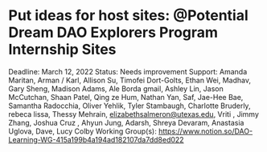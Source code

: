 # Put ideas for host sites: @Potential Dream DAO Explorers Program Internship Sites

Deadline: March 12, 2022
Status: Needs improvement
Support: Amanda Maritan, Arman / Karl, Allison Su, Timofei Dort-Golts, Ethan Wei, Madhav, Gary Sheng, Madison Adams, Ale Borda gmail, Ashley Lin, Jason McCutchan, Shaan Patel, Qing ze Hum, Nathan Yan, Saf, Jae-Hee Bae, Samantha Radocchia, Oliver Yehlik, Tyler Stambaugh, Charlotte Bruderly, rebeca lissa, Thessy Mehrain, elizabethsalmeron@utexas.edu, Vriti , Jimmy Zhang, Joshua Cruz , Ahyun Jung, Adarsh, Shreya Devaram, Anastasia Uglova, Dave, Lucy Colby
Working Group(s): https://www.notion.so/DAO-Learning-WG-415a199b4a194ad182107da7dd8ed022